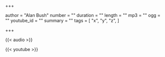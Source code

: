 +++

author = "Alan Bush"
number = ""
duration = ""
length = ""
mp3 = ""
ogg = ""
youtube_id = ""
summary = ""
tags = [ "x", "y", "z", ]

+++

{{< audio >}}

{{< youtube >}}
